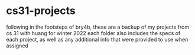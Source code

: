 # cs31-projects
following in the footsteps of bry4b, these are a backup of my projects from cs 31 with huang for winter 2022
each folder also includes the specs of each project, as well as any additional info that were provided to use when assigned
